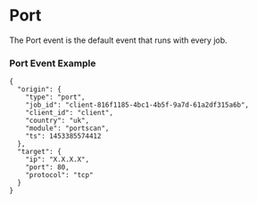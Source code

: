 # Port

The Port event is the default event that runs with every job.

### Port Event Example

```
{
  "origin": {
    "type": "port",
    "job_id": "client-816f1185-4bc1-4b5f-9a7d-61a2df315a6b",
    "client_id": "client",
    "country": "uk",
    "module": "portscan",
    "ts": 1453385574412
  },
  "target": {
    "ip": "X.X.X.X",
    "port": 80,
    "protocol": "tcp"
  }
}
```
